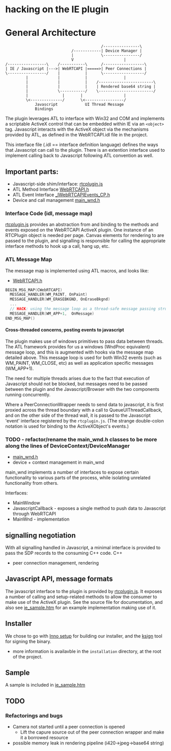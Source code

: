 hacking on the IE plugin
========================

# General Architecture

```
                                          /----------------\
                             /------------| Device Manager |
                             |            \----------------/
                             V                      |
/-----------------\    /-----------\      /------------------\
| IE / Javascript |--->| WebRTCAPI |=====>| Peer Connections |
\-----------------/    |           |      \------------------/
         |             |           |                | 
         |             |           |    /------------------------\
         |             |           |    | Rendered base64 string |
         |             \-----------/    \------------------------/
         |               |       |                  |
         \<--------------/       \<-----------------/
             Javascript            UI Thread Message
             Bindings
```

The plugin leverages ATL to interface with Win32 and COM and implements a scriptable ActiveX control that can be embedded within IE via an `<object>` tag. Javascript interacts with the ActiveX object via the mechanisms provided by ATL, as defined in the WebRTCAPI.idl file in the project.

This interface file (.idl == interface definition language) defines the ways that Javascript can call to the plugin. There is an extention interface used to implement calling back to Javascript following ATL convention as well.

## Important parts:

- Javascript-side shim/interface: [rtcplugin.js](../rtcplugin.js) 
- ATL Method Interface [WebRTCAPI.h](../include/WebRTCAPI.h)
- ATL Event Interface [\_IWebRTCAPIEvents\_CP.h](../include/_IWebRTCAPIEvents_CP.h)
- Device and call management [main_wnd.h](../include/main_wnd.h)

### Interface Code  (idl, message map)

[rtcplugin.js](../rtcplugin.js) provides an abstraction from and binding to the methods and events exposed on the WebRTCAPI ActiveX plugin. One instance of an RTCPlugin object is needed per page. Canvas elements for rendering to are passed to the plugin, and signalling is responsible for calling the appropriate interface methods to hook up a call, hang up, etc.

### ATL Message Map

The message map is implemented using ATL macros, and looks like:

- [WebRTCAPI.h](../include/WebRTCAPI.h)
```C++
BEGIN_MSG_MAP(CWebRTCAPI)
  MESSAGE_HANDLER(WM_PAINT, OnPaint)
  MESSAGE_HANDLER(WM_ERASEBKGND, OnEraseBkgnd)
  ...
  // HACK: using the message loop as a thread-safe message passing structure
  MESSAGE_HANDLER(WM_APP+1,  OnMessage)
END_MSG_MAP()
```

#### Cross-threaded concerns, posting events to javascript

The plugin makes use of windows primitives to pass data between threads. The ATL framework provides for us a windows (WndProc equivalent) message loop, and this is augmented with hooks via the message map detailed above. This message loop is used for both Win32 events (such as WM_PAINT, WM_CLOSE, etc) as well as application specific messages (WM_APP+1).

The need for multiple threads arises due to the fact that execution of Javascript should not be blocked, but messages need to be passed between the plugin and the Javascript/Browser with the two components running concurrently. 

Where a PeerConnectionWrapper needs to send data to javascript, it is first proxied across the thread boundary with a call to QueueUIThreadCallback, and on the other side of the thread wall, it is passed to the Javascript 'event' interface registered by the `rtcplugin.js`. (The strange double-colon notation is used for binding to the ActiveXObject's events.)


### TODO - refactor/rename the main\_wnd.h classes to be more along the lines of DeviceContext/DeviceManager
- [main\_wnd.h](../include/main_wnd.h)
- device + context management in main\_wnd

main\_wnd implements a number of interfaces to expose certain functionality to various parts of the process, while isolating unrelated functionality from others. 

Interfaces:
- MainWindow 
- JavascriptCallback - exposes a single method to push data to Javascript through WebRTCAPI
- MainWnd - implementation

## signalling negotiation

With all signalling handled in Javascript, a minimal interface is provided to pass the SDP records to the consuming C++ code. C++ 
- peer connection management, rendering


## Javascript API, message formats

The javascript interface to the plugin is provided by [rtcplugin.js](../rtcplugin.js). It exposes a number of calling and setup-related methods to allow the consumer to make use of the ActiveX plugin. See the source file for documentation, and also see [ie_sample.htm](../ie_sample.htm) for an example implementation making use of it.

## Installer

We chose to go with [Inno setup](http://www.jrsoftware.org/isinfo.php) for building our installer, and the [ksign](http://blog.ksoftware.net/tag/ksign/) tool for signing the binary.

* more information is availavble in the `installation` directory, at the root of the project.

## Sample 

A sample is included in [ie_sample.htm](../ie_sample.htm) 

## TODO

### Refactorings and bugs
- Camera not started until a peer connection is opened
  - Lift the capure source out of the peer connection wrapper and make it a borrowed resource
- possible memory leak in rendering pipeline (i420->jpeg->base64 string)


